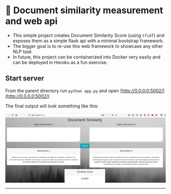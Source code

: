 # :rocket: Document similarity measurement and web api

- This simple project creates Document Similarity Score (using `tfidf`) and exposes them as a simple flask api with a minimal bootstrap framework.
- The bigger goal is to re-use this web framework to showcase any other NLP task
- In future, this project can be containerized into Docker very easily and can be deployed in Heroku as a fun exercise.     

## Start server

From the parent directory run `python app.py` and open [http://0.0.0.0:5002/](http://0.0.0.0:5002/)

The final output will look something like this:

![image](assets/images/demo.png)


----
